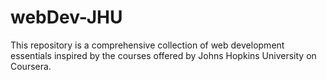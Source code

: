 # webDev-JHU
This repository is a comprehensive collection of web development essentials inspired by the courses offered by Johns Hopkins University on Coursera. 
